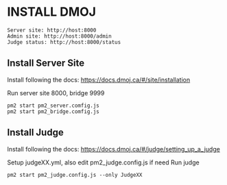 # INSTALL DMOJ
```
Server site: http://host:8000
Admin site: http://host:8000/admin
Judge status: http://host:8000/status
```

## Install Server Site
Install following the docs: https://docs.dmoj.ca/#/site/installation

Run server site 8000, bridge 9999
```
pm2 start pm2_server.comfig.js
pm2 start pm2_bridge.comfig.js
```
## Install Judge
Install following the docs: https://docs.dmoj.ca/#/judge/setting_up_a_judge

Setup judgeXX.yml, also edit pm2_judge.config.js if need
Run judge
```
pm2 start pm2_judge.config.js --only JudgeXX
```
